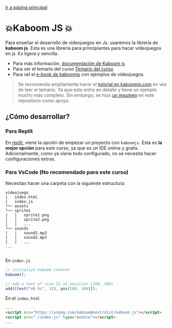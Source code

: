 [Ir a página principal][pagina_principal]

# 💥Kaboom JS 💥

Para enseñar el desarrollo de videojuegos en Js, usaremos la librería de **kaboom js**. Esta es una librería para principiantes para hacer videojuegos en js. Es ligera y sencilla.

- Para más información, [documentación de Kaboom js][kaboom.com]
- Para ver el temario del curso [Temario del curso](Temario.md)
- Para vel el [e-book de kaboomjs][ebook] con ejemplos de videojuegos

> Se recomienda ampliamente hacer el [tutorial en kaboomjs.com][tutorial_kaboom] en vez de leer el temario. Ya que este entra en detalle y tiene un ejemplo mucho más completo. Sin embargo, se hizo [un resumen](Tutorial.md) en este repositorio como apoyo.

## **¿Cómo desarrollar?**

### Para Replit

En [replit](https://replit.com/), viene la opción de empezar un proyecto con `kaboomjs`. Esta es **la mejor opción** para este curso, ya que es un IDE online y gratis. Adicionalmente, como ya viene todo configurado, no se necesita hacer configuraciones extras.

### Para VsCode (No recomendado para este curso)

Necesitas hacer una carpeta con la siguiente estructura:

```
videojuego
|   index.html
|   index.js
└── assets
└── sprites
|   |   sprite1.png
|   |   sprite2.png
|   |   ...
└── sounds
|   |   sound1.mp3
|   |   sound2.mp3
|   |   ...
...


```

En `index.js`

```javascript
// initialize kaboom context
kaboom();

// add a text of size 32 at position (100, 100)
add([text("oh hi", 32), pos(100, 100)]);
```

En el `index.html`

```html
...
<script src="https://unpkg.com/kaboom@next/dist/kaboom.js"></script>
<script src="./index.js" type="module"></script>
...
```

[pagina_principal]: ../README.md
[kaboom.com]: https://kaboomjs.com/
[tutorial_kaboom]: https://kaboomjs.com/doc/intro
[ebook]: https://makejsgames.com/
